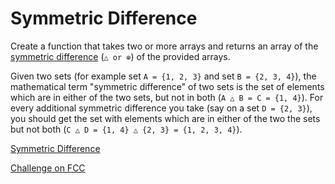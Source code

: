 # Symmetric Difference


Create a function that takes two or more arrays and returns an array of the [symmetric difference](https://www.youtube.com/watch?v=PxffSUQRkG4) (`△ or ⊕`) of the provided arrays.

Given two sets (for example set `A = {1, 2, 3}` and set `B = {2, 3, 4}`), the mathematical term "symmetric difference" of two sets is the set of elements which are in either of the two sets, but not in both (`A △ B = C = {1, 4}`). For every additional symmetric difference you take (say on a set `D = {2, 3}`), you should get the set with elements which are in either of the two the sets but not both (`C △ D = {1, 4} △ {2, 3} = {1, 2, 3, 4}`).

[Symmetric Difference](https://www.youtube.com/watch?v=PxffSUQRkG4)



[Challenge on FCC](https://www.freecodecamp.com/challenges/symmetric-difference)

